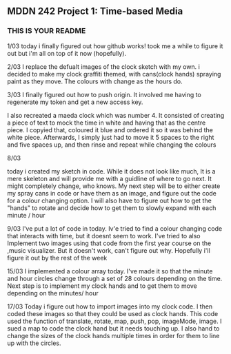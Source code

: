 ## MDDN 242 Project 1: Time-based Media  

### THIS IS YOUR README

 1/03
 today i finally figured out how github works! took me a while to figure it out but i'm all on top of it now (hopefully).


2/03
I replace the defualt images of the clock sketch with my own. i decided to make my clock graffiti themed, with cans(clock hands) spraying paint as they move. The colours with change as the hours do.

3/03
I finally figured out how to push origin. It involved me having to regenerate my token and get a new access key.

I also recreated a maeda clock which was number 4. It consisted of creating a piece of text to mock the time in white and having that as the centre piece. I copyied that, coloured it blue and ordered it so it was behind the white piece. Afterwards, I simply just had to move it 5 spaces to the right and five spaces up, and then rinse and repeat while changing the colours

8/03

today i created my sketch in code. While it does not look like much, It is a mere skeleton and will provide me with a guidline of where to go next. It might completely change, who knows. My next step will be to either create my spray cans in code or have them as an image, and figure out the code for a colour changing option. I will also have to figure out how to get the "hands" to rotate and decide how to get them to slowly expand with each minute / hour

9/03
I've put a lot of code in today. Iv'e tried to find a colour changing code that interacts with time, but it doesnt seem to work. I've tried to also Implement two images using that code from the first year course on the ,music visualizer. But it doesn't work, can't figure out why. Hopefully i'll figure it out by the rest of the week

15/03
I implemented a colour array today. I've made it so that the minute and hour circles change through a set of 28 colours depending on the time. Next step is to implement my clock hands and to get them to move depending on the minutes/ hour

17/03
Today i figure out how to import images into my clock code. I then coded these images so that they could be used as clock hands. This code used the function of translate, rotate, map, push, pop, imageMode, image. I sued a map to code the clock hand but it needs touching up. I also hand to change the sizes of the clock hands multiple times in order for them to line up with the circles.
